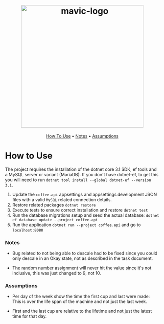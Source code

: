 <h1 align="center">
    <a href="https://github.com/MambaDev/Coffee-Machine">
      <img src="https://i.imgur.com/gx7rpr7.png" alt="mavic-logo" width="400">
    </a>
    <br/>
</h1>

<p align="center">
  <a href="#how-to-use">How To Use</a> •
  <a href="#notes">Notes</a> •
  <a href="#assumptions">Assumptions</a>
</p>

# How to Use

The project requires the installation of the dotnet core 3.1 SDK, ef tools and a MySQL server or variant (MariaDB).
If you don't have dotnet-ef, to get this you will need to run `dotnet tool install --global dotnet-ef --version 3.1`.

1. Update the `coffee.api` appsettings and appsettings.development JSON files with a valid `MySQL` related connection details.
1. Restore related packages `dotnet restore`
1. Execute tests to ensure correct installation and restore `dotnet test`
1. Run the database migrations setup and seed the actual database: `dotnet ef database update --project coffee.api`
1. Run the application `dotnet run --project coffee.api` and go to `localhost:8080`

### Notes

- Bug related to not being able to descale had to be fixed since you could only descale in an Okay state, not as described in the task document.

- The random number assignment will never hit the value since it's not inclusive, this was just changed to 9, not 10.

### Assumptions

- Per day of the week show the time the first cup and last were made: This is over the life span of the machine and not just the last week.

- First and the last cup are relative to the lifetime and not just the latest time for that day.
